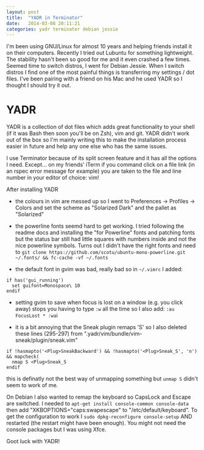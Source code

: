 ```yaml
---
layout: post
title:  "YADR in Terminator"
date:   2014-03-08 20:11:21
categories: yadr terminator debian jessie
---
```


I'm been using GNU/Linux for almost 10 years and helping friends install it on
their computers.  Recently I tried out Lubuntu for something lightweight.  The
stability hasn't been so good for me and it even crashed a few times.
Seemed time to switch distros, I went for Debian Jessie.  When I switch
distros I find one of the most painful things is transferring my settings /
dot files.  I've been pairing with a friend on his Mac and he used YADR so I thought I
should try it out.


YADR
====

YADR is a collection of dot files which adds great
functionality to your shell (if it was Bash then soon you'll be on Zsh), vim and git.
YADR didn't work out of the box so I'm mainly writing this to make the
installation process easier in future and help any one else who has the same issues.

I use Terminator because of its split screen feature and it has all the
options I need.  Except... on my friends' iTerm if you command click on a file
link (in an rspec error message for example) you are taken to the file and
line number in your editor of choice: vim!

After installing YADR

* the colours in vim are messed up so I went to Preferences -> Profiles -> Colors
and set the scheme as "Solarized Dark" and the pallet as "Solarized"

* the powerline fonts seemd hard to get working.  I tried following the readme docs
and installing the "for Powerline" fonts and patching fonts but the status bar still had
little squares with numbers inside and not the nice powerline symbols.  Turns out I
didn't have the right fonts and need to
`git clone https://github.com/scotu/ubuntu-mono-powerline.git ~/.fonts/ && fc-cache -vf ~/.fonts`

* the default font in gvim was bad, really bad so in `~/.vimrc` I added:

```
if has('gui_running')
  set guifont=Monospace\ 10
endif
```

* setting gvim to save when focus is lost on a window (e.g. you click away) stops you
having to type `:w` all the time so I also add:
`:au FocusLost * :wa`i

* it is a bit annoying that the Sneak plugin remaps 'S' so I also deleted these lines (295-297)
from ".yadr/vim/bundle/vim-sneak/plugin/sneak.vim"

```
if !hasmapto('<Plug>SneakBackward') && !hasmapto('<Plug>Sneak_S', 'n') && mapcheck(
  nmap S <Plug>Sneak_S
endif
```

this is definatly not the best way of unmapping something but `unmap S` didn't seem to work of me.


On Debian I also wanted to remap the keyboard so CapsLock and Escape are switched.  I needed to
`apt-get install console-common console-data` then add "XKBOPTIONS="caps:swapescape" to "/etc/default/keyboard".
To get the configuration to work I `sudo dpkg-reconfigure console-setup` AND restarted (the restart might have been enough).
You might not need the console packages but I was using Xfce.

Goot luck with YADR!
